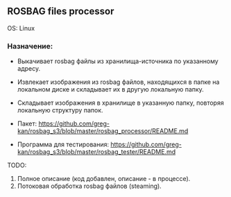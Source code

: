 ## ROSBAG files processor

OS: Linux

### Назначение:

- Выкачивает rosbag файлы из хранилища-источника по указанному адресу.
- Извлекает изображения из rosbag файлов, находящихся в папке на локальном диске и складывает их в другую локальную папку.
- Складывает изображения в хранилище в указанную папку, повторяя локальную структуру папок.


- Пакет: https://github.com/greg-kan/rosbag_s3/blob/master/rosbag_processor/README.md
- Программа для тестирования: https://github.com/greg-kan/rosbag_s3/blob/master/rosbag_tester/README.md

TODO:

1. Полное описание (код добавлен, описание - в процессе).
2. Потоковая обработка rosbag файлов (steaming).

